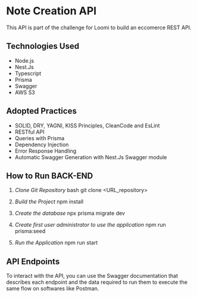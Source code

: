 # Note Creation API

This API is part of the challenge for Loomi to build an eccomerce REST API.

## Technologies Used

- Node.js
- Nest.Js
- Typescript
- Prisma
- Swagger
- AWS S3

## Adopted Practices

- SOLID, DRY, YAGNI, KISS Principles, CleanCode and EsLint
- RESTful API
- Queries with Prisma
- Dependency Injection
- Error Response Handling
- Automatic Swagger Generation with Nest.Js Swagger module

## How to Run BACK-END

1. _Clone Git Repository_
   bash
   git clone <URL_repository>

2. _Build the Project_
   npm install

3. _Create the database_
   npx prisma migrate dev

4. _Create first user administrator to use the application_
   npm run prisma:seed

5. _Run the Application_
   npm run start

## API Endpoints

To interact with the API, you can use the Swagger documentation that describes each endpoint and the data required to run them to execute the same flow on softwares like Postman.
